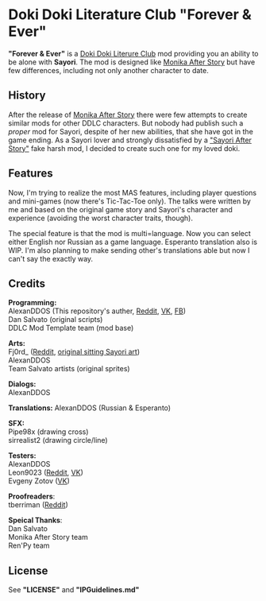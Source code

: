 # Doki Doki Literature Club "Forever & Ever"  
**"Forever & Ever"** is a [Doki Doki Literure Club](http://ddlc.moe) mod providing you an ability to be alone with **Sayori**. The mod is designed like [Monika After Story](https://github.com/Monika-After-Story/MonikaModDev) but have few differences, including not only another character to date.  
## History
After the release of [Monika After Story](https://github.com/Monika-After-Story/MonikaModDev) there were few attempts to create similar mods for other DDLC characters. But nobody had publish such a _proper_ mod for Sayori, despite of her new abilities, that she have got in the game ending. As a Sayori lover and strongly dissatisfied by a ["Sayori After Story"](https://www.reddit.com/r/DDLC/comments/8nviad/mod_release_sayori_after_story/) fake harsh mod, I decided to create such one for my loved doki.

## Features  
Now, I'm trying to realize the most MAS features, including player questions and mini-games (now there's Tic-Tac-Toe only). The talks were written by me and based on the original game story and Sayori's character and experience (avoiding the worst character traits, though).  

The special feature is that the mod is multi=language. Now you can select either English nor Russian as a game language. Esperanto translation also is WIP. I'm also planning to make sending other's translations able but now I can't say the exactly way.

## Credits  
**Programming:**  
AlexanDDOS (This repository's auther, [Reddit](https://www.reddit.com/user/AlexanDDOS), [VK](https://vk.com/alexanddos), [FB](https://www.facebook.com/alexanDDOS))  
Dan Salvato (original scripts)  
DDLC Mod Template team (mod base)  
  
**Arts:**  
Fj0rd_ ([Reddit](https://www.reddit.com/user/Fj0rd_), [original sitting Sayori art](https://www.reddit.com/r/DDLC/comments/7h40q6/ok_final_version_this_time_i_swear/))  
AlexanDDOS  
Team Salvato artists (original sprites)  
  
**Dialogs:**  
AlexanDDOS  
  
**Translations:**
AlexanDDOS (Russian & Esperanto)  
  
**SFX:**  
Pipe98x (drawing cross)  
sirrealist2 (drawing circle/line)  
  
**Testers:**  
AlexanDDOS  
Leon9023 ([Reddit](https://www.reddit.com/user/leon9023), [VK](https://vk.com/leon9023))  
Evgeny Zotov ([VK](https://vk.com/everlastingtolovesayori)) 

**Proofreaders**:  
tberriman ([Reddit](https://www.reddit.com/user/tberriman))
  
**Speical Thanks**:  
Dan Salvato  
Monika After Story team  
Ren'Py team  
  
## License  
See **"LICENSE"** and **"IPGuidelines.md"**
